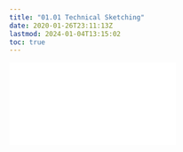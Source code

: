 ```yaml
---
title: "01.01 Technical Sketching"
date: 2020-01-26T23:11:13Z
lastmod: 2024-01-04T13:15:02
toc: true
---
```


![Link to included file content](../../../../drawing/technical-sketching.md)
